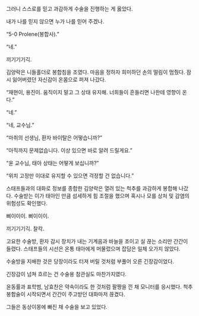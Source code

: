 그러니 스스로를 믿고 과감하게 수술을 진행하는 게 옳았다.

내가 나를 믿지 않으면 누가 나를 믿어 주겠나.

“5-0 Prolene(봉합사).”

“네.”

끼기기기긱.

김양락은 니들홀더로 봉합침을 조였다. 마음을 정하자 희미하던 손의 떨림이 멈췄다. 잠시 잃어버렸던 자신감이 온몸으로 퍼져 나갔다.

“재현이, 용진이. 움직이지 말고 그 상태 유지해. 너희들이 흔들리면 나한테 영향이 온다.”

“네.”

“네, 교수님.”

“마취의 선생님, 환자 바이탈은 어떻습니까?”

“아직까지 문제없습니다. 이상 있으면 바로 알려 드릴게요.”

“윤 교수님, 태아 상태는 어떻게 보십니까?”

“위치 고정만 이대로 유지할 수 있으면 걱정할 건 없습니다.”

스태프들과의 대화로 정보를 종합한 김양락은 열려 있는 척추를 과감하게 봉합해 나갔다. 수술받는 이가 태아인 만큼 섬세하게 힘 조절을 했으며 혹시나 모를 상처 및 감염의 위험성도 확인했다.

삐이이이. 삐이이이.

끼기기기긱. 찰칵.

고요한 수술방, 환자 감시 장치가 내는 기계음과 바늘을 조이고 실 끊는 소리만 간간이 들렸다. 스태프들의 시선은 온통 태아에게 머물렀으며 잡담은 일체 오가지 않았다.

수술방을 지배한 것은 당장이라도 터져 버릴 것처럼 부풀어 오른 긴장감이었다.

긴장감이 넘쳐 흐르는 건 수술용 참관실도 마찬가지였다.

윤동률과 표학범, 남효찬은 약속이라도 한 것처럼 팔짱을 낀 채 모니터를 응시했다. 척추 봉합술이 시작되면서 간간이 주고받던 대화마저 끊겼다.

그들은 동상이몽에 빠진 채 수술을 보고 있었다.